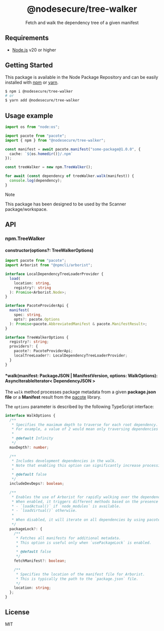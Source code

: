 <p align="center"><h1 align="center">
  @nodesecure/tree-walker
</h1>

<p align="center">
  Fetch and walk the dependency tree of a given manifest
</p>

## Requirements
- [Node.js](https://nodejs.org/en/) v20 or higher

## Getting Started

This package is available in the Node Package Repository and can be easily installed with [npm](https://docs.npmjs.com/getting-started/what-is-npm) or [yarn](https://yarnpkg.com).

```bash
$ npm i @nodesecure/tree-walker
# or
$ yarn add @nodesecure/tree-walker
```

## Usage example

```ts
import os from "node:os";

import pacote from "pacote";
import { npm } from "@nodesecure/tree-walker";

const manifest = await pacote.manifest("some-package@1.0.0", {
  cache: `${os.homedir()}/.npm`
});

const treeWalker = new npm.TreeWalker();

for await (const dependency of treeWalker.walk(manifest)) {
  console.log(dependency);
}
```

> [!NOTE]
> This package has been designed to be used by the Scanner package/workspace.

## API

### npm.TreeWalker

#### constructor(options?: TreeWalkerOptions)

```ts
import pacote from "pacote";
import Arborist from "@npmcli/arborist";

interface LocalDependencyTreeLoaderProvider {
  load(
    location: string,
    registry?: string
  ): Promise<Arborist.Node>;
}

interface PacoteProviderApi {
  manifest(
    spec: string,
    opts?: pacote.Options
  ): Promise<pacote.AbbreviatedManifest & pacote.ManifestResult>;
}

interface TreeWalkerOptions {
  registry?: string;
  providers?: {
    pacote?: PacoteProviderApi;
    localTreeLoader?: LocalDependencyTreeLoaderProvider;
  }
}
```

#### *walk(manifest: PackageJSON | ManifestVersion, options: WalkOptions): AsyncIterableIterator< DependencyJSON >

The `walk` method processes package metadata from a given **package.json file** or a **Manifest** result from the [pacote](https://www.npmjs.com/package/pacote) library.

The `options` parameter is described by the following TypeScript interface:

```ts
interface WalkOptions {
  /**
   * Specifies the maximum depth to traverse for each root dependency.
   * For example, a value of 2 would mean only traversing dependencies and their immediate dependencies.
   *
   * @default Infinity
   */
  maxDepth?: number;

  /**
   * Includes development dependencies in the walk.
   * Note that enabling this option can significantly increase processing time.
   *
   * @default false
   */
  includeDevDeps?: boolean;

  /**
   * Enables the use of Arborist for rapidly walking over the dependency tree.
   * When enabled, it triggers different methods based on the presence of `node_modules`:
   * - `loadActual()` if `node_modules` is available.
   * - `loadVirtual()` otherwise.
   *
   * When disabled, it will iterate on all dependencies by using pacote
   */
  packageLock?: {
    /**
     * Fetches all manifests for additional metadata.
     * This option is useful only when `usePackageLock` is enabled.
     *
     * @default false
     */
    fetchManifest?: boolean;

    /**
     * Specifies the location of the manifest file for Arborist.
     * This is typically the path to the `package.json` file.
     */
    location: string;
  };
}
```

## License
MIT
